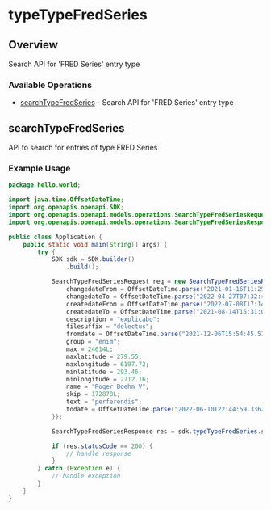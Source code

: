 # typeTypeFredSeries

## Overview

Search API for 'FRED Series' entry type

### Available Operations

* [searchTypeFredSeries](#searchtypefredseries) - Search API for 'FRED Series' entry type

## searchTypeFredSeries

API to search for entries of type FRED Series

### Example Usage

```java
package hello.world;

import java.time.OffsetDateTime;
import org.openapis.openapi.SDK;
import org.openapis.openapi.models.operations.SearchTypeFredSeriesRequest;
import org.openapis.openapi.models.operations.SearchTypeFredSeriesResponse;

public class Application {
    public static void main(String[] args) {
        try {
            SDK sdk = SDK.builder()
                .build();

            SearchTypeFredSeriesRequest req = new SearchTypeFredSeriesRequest() {{
                changedateFrom = OffsetDateTime.parse("2021-01-16T11:29:04.824Z");
                changedateTo = OffsetDateTime.parse("2022-04-27T07:32:45.617Z");
                createdateFrom = OffsetDateTime.parse("2022-07-08T17:14:19.851Z");
                createdateTo = OffsetDateTime.parse("2021-08-14T15:31:01.936Z");
                description = "explicabo";
                filesuffix = "delectus";
                fromdate = OffsetDateTime.parse("2021-12-06T15:54:45.514Z");
                group = "enim";
                max = 24614L;
                maxlatitude = 279.55;
                maxlongitude = 6197.72;
                minlatitude = 293.46;
                minlongitude = 2712.16;
                name = "Roger Boehm V";
                skip = 172878L;
                text = "perferendis";
                todate = OffsetDateTime.parse("2022-06-10T22:44:59.336Z");
            }};            

            SearchTypeFredSeriesResponse res = sdk.typeTypeFredSeries.searchTypeFredSeries(req);

            if (res.statusCode == 200) {
                // handle response
            }
        } catch (Exception e) {
            // handle exception
        }
    }
}
```
